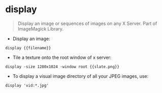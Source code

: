 # display

> Display an image or sequences of images on any X Server.
> Part of ImageMagick Library.

- Display an image:

`display {{filename}}`

- Tile a texture onto the root window of x server:

`display -size 1280x1024 -window root {{slate.png}}`

- To display a visual image directory of all your JPEG images, use:

`display 'vid:*.jpg'`

